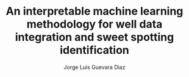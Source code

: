 ---
paperId: 11
author: Jorge Luis Guevara Diaz
publicationauthor: Guevara Diaz, J. L.
title: An interpretable machine learning methodology for well data integration and sweet spotting identification
pdf: --
poster: Poster_Jorge_Guevara
alt: --
type: Poster
topic: Deep Learning
subtopic: Machine Learning
link: 
conference: icml
year: 2019
tags: icml-2019-np
location: California, USA
---
